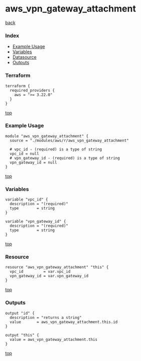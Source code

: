# aws_vpn_gateway_attachment

[back](../aws.md)

### Index

- [Example Usage](#example-usage)
- [Variables](#variables)
- [Datasource](#datasource)
- [Outputs](#outputs)

### Terraform

```hcl
terraform {
  required_providers {
    aws = ">= 3.22.0"
  }
}
```

[top](#index)

### Example Usage

```hcl
module "aws_vpn_gateway_attachment" {
  source = "./modules/aws/r/aws_vpn_gateway_attachment"

  # vpc_id - (required) is a type of string
  vpc_id = null
  # vpn_gateway_id - (required) is a type of string
  vpn_gateway_id = null
}
```

[top](#index)

### Variables

```hcl
variable "vpc_id" {
  description = "(required)"
  type        = string
}

variable "vpn_gateway_id" {
  description = "(required)"
  type        = string
}
```

[top](#index)

### Resource

```hcl
resource "aws_vpn_gateway_attachment" "this" {
  vpc_id         = var.vpc_id
  vpn_gateway_id = var.vpn_gateway_id
}
```

[top](#index)

### Outputs

```hcl
output "id" {
  description = "returns a string"
  value       = aws_vpn_gateway_attachment.this.id
}

output "this" {
  value = aws_vpn_gateway_attachment.this
}
```

[top](#index)